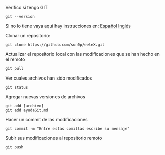 Verifico si tengo GIT

	git --version

Si no lo tiene vaya aquí hay instrucciones en: [Español](http://git-scm.com/book/es/Empezando-Instalando-Git)   [Inglés](https://help.github.com/articles/set-up-git)

Clonar un repositorio:

	git clone https://github.com/son0p/eeleX.git

Actualizar el repositorio local con las modificaciones que se han hecho en el remoto

	git pull

Ver cuales archivos han sido modificados

	git status

Agregar nuevas versiones de archivos

	git add [archivo]
	git add ayudaGit.md


Hacer un commit de las modificaciones

	git commit -m "Entre estas comillas escribe su mensaje"

Subir sus modificaciones al repositorio remoto

	git push
